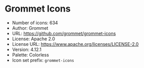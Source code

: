 # Grommet Icons

- Number of icons: 634
- Author: Grommet
- URL: https://github.com/grommet/grommet-icons
- License: Apache 2.0
- License URL: https://www.apache.org/licenses/LICENSE-2.0
- Version: 4.12.1
- Palette: Colorless
- Icon set prefix: `grommet-icons`

